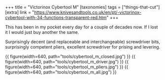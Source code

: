 +++
title = "Victorinox Cybertool M"
[taxonomies]
tags = ["things-that-cut"]
[extra]
link = "https://www.knivesandtools.co.uk/en/pt/-victorinox-cybertool-with-34-functions-transparent-red.htm"
+++

This has been in my pocket every day for a couple of decades now. If I lost it I would just buy another the same.

Surprisingly decent (and replaceable and interchangeable) screwdriver bits, surprisingly competent pliers, excellent screwdriver for prising and levering.

{{ figure(width=640, path="tools/cybertool_m_closed.jpg") }}
{{ figure(width=640, path="tools/cybertool_m_driver.jpg") }}
{{ figure(width=640, path="tools/cybertool_m_pliers.jpg") }}
{{ figure(width=640, path="tools/cybertool_m_all.jpg") }}

